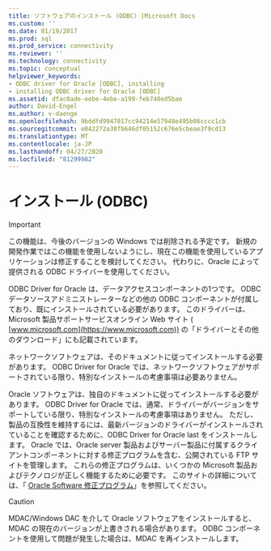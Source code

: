 ```yaml
---
title: ソフトウェアのインストール (ODBC) |Microsoft Docs
ms.custom: ''
ms.date: 01/19/2017
ms.prod: sql
ms.prod_service: connectivity
ms.reviewer: ''
ms.technology: connectivity
ms.topic: conceptual
helpviewer_keywords:
- ODBC driver for Oracle [ODBC], installing
- installing ODBC driver for Oracle [ODBC]
ms.assetid: dfac8ade-eebe-4ebe-a199-feb740ed5bae
author: David-Engel
ms.author: v-daenge
ms.openlocfilehash: 9bddfd9947017cc94214e57948e495b06cccc1cb
ms.sourcegitcommit: e042272a38fb646df05152c676e5cbeae3f9cd13
ms.translationtype: MT
ms.contentlocale: ja-JP
ms.lasthandoff: 04/27/2020
ms.locfileid: "81299982"
---
```

# <a name="installing-the-software-odbc"></a>インストール (ODBC)
> [!IMPORTANT]  
>  この機能は、今後のバージョンの Windows では削除される予定です。 新規の開発作業ではこの機能を使用しないようにし、現在この機能を使用しているアプリケーションは修正することを検討してください。 代わりに、Oracle によって提供される ODBC ドライバーを使用してください。  
  
 ODBC Driver for Oracle は、データアクセスコンポーネントの1つです。 ODBC データソースアドミニストレーターなどの他の ODBC コンポーネントが付属しており、既にインストールされている必要があります。 このドライバーは、Microsoft 製品サポートサービスオンライン Web サイト ( [www.microsoft.com](https://www.microsoft.com)) の「ドライバーとその他のダウンロード」にも記載されています。  
  
 ネットワークソフトウェアは、そのドキュメントに従ってインストールする必要があります。 ODBC Driver for Oracle では、ネットワークソフトウェアがサポートされている限り、特別なインストールの考慮事項は必要ありません。  
  
 Oracle ソフトウェアは、独自のドキュメントに従ってインストールする必要があります。 ODBC Driver for Oracle では、通常、ドライバーがバージョンをサポートしている限り、特別なインストールの考慮事項はありません。 ただし、製品の互換性を維持するには、最新バージョンのドライバーがインストールされていることを確認するために、ODBC Driver for Oracle last をインストールします。 Oracle では、Oracle server 製品およびサーバー製品に付属するクライアントコンポーネントに対する修正プログラムを含む、公開されている FTP サイトを管理します。 これらの修正プログラムは、いくつかの Microsoft 製品およびテクノロジが正しく機能するために必要です。 このサイトの詳細については、「 [Oracle Software 修正プログラム](../../odbc/microsoft/oracle-software-patches.md)」を参照してください。  
  
> [!CAUTION]  
>  MDAC/Windows DAC を介して Oracle ソフトウェアをインストールすると、MDAC の現在のバージョンが上書きされる場合があります。 ODBC コンポーネントを使用して問題が発生した場合は、MDAC を再インストールします。
